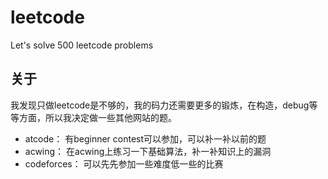 # leetcode
Let's solve 500 leetcode problems

## 关于
我发现只做leetcode是不够的，我的码力还需要更多的锻炼，在构造，debug等等方面，所以我决定做一些其他网站的题。
- atcode： 有beginner contest可以参加，可以补一补以前的题
- acwing： 在acwing上练习一下基础算法，补一补知识上的漏洞
- codeforces： 可以先先参加一些难度低一些的比赛
